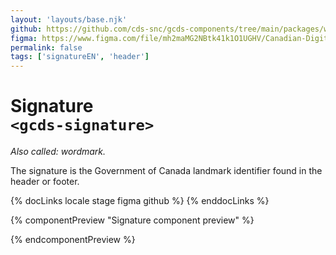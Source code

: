 ```yaml
---
layout: 'layouts/base.njk'
github: https://github.com/cds-snc/gcds-components/tree/main/packages/web/src/components/gcds-signature
figma: https://www.figma.com/file/mh2maMG2NBtk41k1O1UGHV/Canadian-Digital-Service%E2%80%A8---GC-Design-System?node-id=2319%3A8211&t=ciEmm7GYyGAY73zZ-0
permalink: false
tags: ['signatureEN', 'header']
---
```


# Signature <br>`<gcds-signature>`

_Also called: wordmark._

The signature is the Government of Canada landmark identifier found in the header or footer.

{% docLinks locale stage figma github %}
{% enddocLinks %}

{% componentPreview "Signature component preview" %}

<div class="d-inline-block me-400">
<gcds-signature type="signature"></gcds-signature>
</div>
<div class="d-inline-block">
<gcds-signature class="px-400" type="wordmark"></gcds-signature>
</div>

{% endcomponentPreview %}
<br/>
